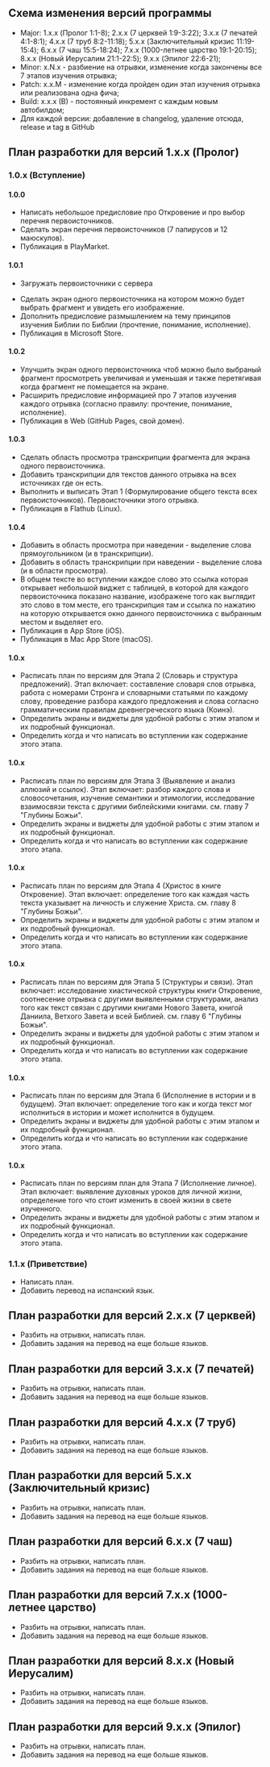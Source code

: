 ## Схема изменения версий программы
  - Major: 1.x.x (Пролог 1:1-8); 2.x.x (7 церквей 1:9-3:22); 3.x.x (7 печатей 4:1-8:1); 4.x.x (7 труб 8:2-11:18);  5.x.x (Заключительный кризис 11:19-15:4); 6.x.x (7 чаш 15:5-18:24); 7.x.x (1000-летнее царство 19:1-20:15); 8.x.x (Новый Иерусалим 21:1-22:5); 9.x.x (Эпилог 22:6-21);
  - Minor: x.N.x - разбиение на отрывки, изменение когда закончены все 7 этапов изучения отрывка;
  - Patch: x.x.M - изменение когда пройден один этап изучения отрывка или реализована одна фича;
  - Build: x.x.x (B) - постоянный инкремент с каждым новым автобилдом;
  - Для каждой версии: добавление в changelog, удаление отсюда, release и tag в GitHub

## План разработки для версий 1.x.x (Пролог)

### 1.0.x (Вступление)

#### 1.0.0
  + Написать небольшое предисловие про Откровение и про выбор перечня первоисточников.
  + Сделать экран перечня первоисточников (7 папирусов и 12 маюскулов).
  + Публикация в PlayMarket.

#### 1.0.1
  * Загружать первоисточники с сервера
  - Сделать экран одного первоисточника на котором можно будет выбрать фрагмент и увидеть его изображение.
  - Дополнить предисловие размышлением на тему принципов изучения Библии по Библии (прочтение, понимание, исполнение).
  - Публикация в Microsoft Store.

#### 1.0.2
  - Улучшить экран одного первоисточника чтоб можно было выбраный фрагмент просмотреть увеличивая и уменьшая и также перетягивая когда фрагмент не помещается на экране.
  - Расширить предисловие информацией про 7 этапов изучения каждого отрывка (согласно правилу: прочтение, понимание, исполнение).
  - Публикация в Web (GitHub Pages, свой домен).

#### 1.0.3
  - Сделать область просмотра транскрипции фрагмента для экрана одного первоисточника.
  - Добавить транскрипции для текстов данного отрывка на всех источниках где он есть.
  - Выполнить и выписать Этап 1 (Формулирование общего текста всех первоисточников). Первоисточники этого отрывка.
  - Публикация в Flathub (Linux).

#### 1.0.4
  - Добавить в область просмотра при наведении - выделение слова прямоугольником (и в транскрипции).
  - Добавить в область транскрипции при наведении - выделение слова (и в области просмотра).
  - В общем тексте во вступлении каждое слово это ссылка которая открывает небольшой виджет с таблицей, в которой для каждого первоисточника показано название, изображене того как выглядит это слово в том месте, его транскрипция там и ссылка по нажатию на которую открывается окно данного первоисточника с выбранным местом и выделяет его.
  - Публикация в App Store (iOS).
  - Публикация в Mac App Store (macOS).

#### 1.0.x
  - Расписать план по версиям для Этапа 2 (Словарь и структура предложений). Этап включает: составление словаря слов отрывка, работа с номерами Стронга и словарными статьями по каждому слову, проведение разбора каждого предложения и слова согласно грамматическим правилам древнегреческого языка (Коинэ).
  - Определить экраны и виджеты для удобной работы с этим этапом и их подробный функционал.
  - Определить когда и что написать во вступлении как содержание этого этапа.

#### 1.0.x
  - Расписать план по версиям для Этапа 3 (Выявление и анализ аллюзий и ссылок). Этап включает: разбор каждого слова и словосочетания, изучение семантики и этимологии, исследование взаимосвязи текста с другими библейскими книгами. см. главу 7 "Глубины Божьи".
  - Определить экраны и виджеты для удобной работы с этим этапом и их подробный функционал.
  - Определить когда и что написать во вступлении как содержание этого этапа.

#### 1.0.x
  - Расписать план по версиям для Этапа 4 (Христос в книге Откровение). Этап включает: определение того как каждая часть текста указывает на личность и служение Христа. см. главу 8 "Глубины Божьи".
  - Определить экраны и виджеты для удобной работы с этим этапом и их подробный функционал.
  - Определить когда и что написать во вступлении как содержание этого этапа.

#### 1.0.x
  - Расписать план по версиям для Этапа 5 (Структуры и связи). Этап включает: исследование хиастической структуры книги Откровение, соотнесение отрывка с другими выявленными структурами, анализ того как текст связан с другими книгами Нового Завета, книгой Даниила, Ветхого Завета и всей Библией. см. главу 6 "Глубины Божьи".
  - Определить экраны и виджеты для удобной работы с этим этапом и их подробный функционал.
  - Определить когда и что написать во вступлении как содержание этого этапа.

#### 1.0.x
  - Расписать план по версиям для Этапа 6 (Исполнение в истории и в будущем). Этап включает: определение того как и когда текст мог исполниться в истории и может исполнится в будущем.
  - Определить экраны и виджеты для удобной работы с этим этапом и их подробный функционал.
  - Определить когда и что написать во вступлении как содержание этого этапа.

#### 1.0.x
  - Расписать план по версиям план для Этапа 7 (Исполнение личное). Этап включает: выявление духовных уроков для личной жизни, определение того что стоит изменить в своей жизни в свете изученного.
  - Определить экраны и виджеты для удобной работы с этим этапом и их подробный функционал.
  - Определить когда и что написать во вступлении как содержание этого этапа.

### 1.1.x (Приветствие)
  - Написать план.
  - Добавить перевод на испанский язык.

## План разработки для версий 2.x.x (7 церквей)
  - Разбить на отрывки, написать план.
  - Добавить задания на перевод на еще больше языков.

## План разработки для версий 3.x.x (7 печатей)
  - Разбить на отрывки, написать план.
  - Добавить задания на перевод на еще больше языков.

## План разработки для версий 4.x.x (7 труб)
  - Разбить на отрывки, написать план.
  - Добавить задания на перевод на еще больше языков.

## План разработки для версий 5.x.x (Заключительный кризис)
  - Разбить на отрывки, написать план.
  - Добавить задания на перевод на еще больше языков.

## План разработки для версий 6.x.x (7 чаш)
  - Разбить на отрывки, написать план.
  - Добавить задания на перевод на еще больше языков.

## План разработки для версий 7.x.x (1000-летнее царство)
  - Разбить на отрывки, написать план.
  - Добавить задания на перевод на еще больше языков.

## План разработки для версий 8.x.x (Новый Иерусалим)
  - Разбить на отрывки, написать план.
  - Добавить задания на перевод на еще больше языков.

## План разработки для версий 9.x.x (Эпилог)
  - Разбить на отрывки, написать план.
  - Добавить задания на перевод на еще больше языков.
